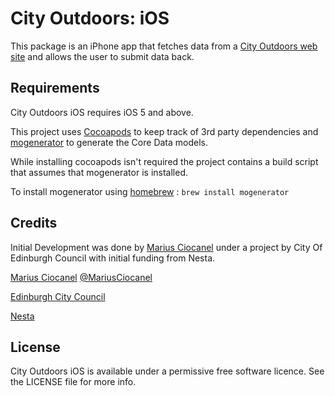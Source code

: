# City Outdoors: iOS

This package is an iPhone app that fetches data from a [City Outdoors web site](https://github.com/City-Outdoors/City-Outdoors-Web) and allows the user to submit data back.

## Requirements
City Outdoors iOS requires iOS 5 and above.

This project uses [Cocoapods](http://cocoapods.org) to keep track of 3rd party dependencies and [mogenerator](http://rentzsch.github.com/mogenerator) to generate the Core Data models.

While installing cocoapods isn't required the project contains a build script that assumes that mogenerator is installed.

To install mogenerator using [homebrew](http://mxcl.github.com/homebrew) :
`brew install mogenerator`

## Credits

Initial Development was done by [Marius Ciocanel](https://github.com/MariusCiocanel) under a project by City Of Edinburgh Council with initial funding from Nesta.

[Marius Ciocanel](https://github.com/MariusCiocanel)
[@MariusCiocanel](http://twitter.com/mariusciocanel)

[Edinburgh City Council](http://www.edinburgh.gov.uk/)

[Nesta](http://www.nesta.org.uk/)

## License

City Outdoors iOS is available under a permissive free software licence. See the LICENSE file for more info.
